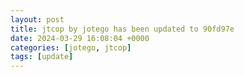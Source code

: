 ```yaml
---
layout: post
title: jtcop by jotego has been updated to 90fd97e
date: 2024-03-29 16:08:04 +0000
categories: [jotego, jtcop]
tags: [update]
---
```


